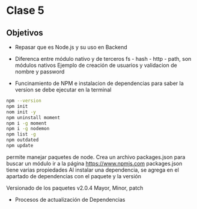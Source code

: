 # Clase 5

## Objetivos

- Repasar que es Node.js y su uso en Backend
- Diferenca entre módulo nativo y de terceros
  fs - hash - http - path, son módulos nativos
  Ejemplo de creación de usuarios y validacion de nombre y password

- Funcinamiento de NPM e instalacion de dependencias
  para saber la version se debe ejecutar en la terminal

```bash
npm --version
npm init
nom init -y
npm uninstall moment
npm i -g moment
npm i -g nodemon
npm list -g
npm outdated
npm update

```

permite manejar paquetes de node. Crea un archivo packages.json
para buscar un módulo ir a la página https://www.npmjs.com
packages.json tiene varias propiedades
Al instalar una dependencia, se agrega en el apartado de dependencias con el paquete y la versión

Versionado de los paquetes v2.0.4 Mayor, Minor, patch

- Procesos de actualización de Dependencias
